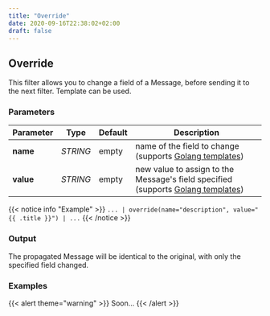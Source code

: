 ```yaml
---
title: "Override"
date: 2020-09-16T22:38:02+02:00
draft: false
---
```


## Override

This filter allows you to change a field of a Message, before sending it to the next filter. Template can be used.

### Parameters

 | Parameter | Type | Default | Description 
 | --- | --- | --- | --- |
 | **name** | _STRING_ | empty | name of the field to change (supports [Golang templates](https://golang.org/pkg/text/template/)) |
 | **value** | _STRING_ | empty | new value to assign to the Message's field specified (supports [Golang templates](https://golang.org/pkg/text/template/)) |

 
{{< notice info "Example" >}} 
`... | override(name="description", value="{{ .title }}") | ...`
{{< /notice >}}

### Output

The propagated Message will be identical to the original, with only the specified field changed.

### Examples

{{< alert theme="warning" >}}
Soon...
{{< /alert >}} 